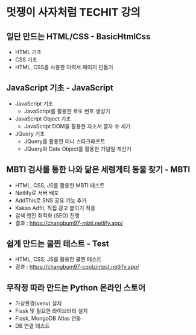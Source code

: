 # 멋쟁이 사자처럼 TECHIT 강의

## 일단 만드는 HTML/CSS - BasicHtmlCss
- HTML 기초
- CSS 기초
- HTML, CSS를 사용한 이력서 페이지 만들기

## JavaScript 기초 - JavaScript
- JavaScript 기초
  - JavaScript를 활용한 로또 번호 생성기
- JavaScript Object 기초
  - JavaScript DOM을 활용한 자소서 글자 수 세기
- JQuery 기초
  - JQuery를 활용한 미니 스타크래프트
  - JQuery와 Date Object를 활용한 기념일 계산기

## MBTI 검사를 통한 나와 닮은 세렝게티 동물 찾기 - MBTI
- HTML, CSS, JS를 활용한 MBTI 테스트
- Netlify로 서버 배포
- AddThis로 SNS 공유 기능 추가
- Kakao Adfit, 직접 광고 붙이기 적용
- 검색 엔진 최적화 (SEO) 진행
- 결과 : https://changbum97-mbti.netlify.app/

## 쉽게 만드는 쿨찐 테스트 - Test
- HTML, CSS, JS를 활용한 쿨찐 테스트
- 결과 : https://changbum97-coolzintest.netlify.app/

## 무작정 따라 만드는 Python 온라인 스토어
- 가상환경(venv) 설치
- Flask 및 필요한 라이브러리 설치
- Flask, MongoDB Atlas 연동
- DB 연결 테스트